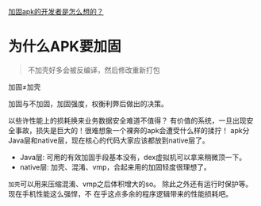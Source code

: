 
[加固apk的开发者是怎么想的？](https://www.zhihu.com/question/61899720/answer/1284791642)

# 为什么APK要加固

> 不加壳好多会被反编译，然后修改重新打包

加固≠加壳

加固与不加固，加固强度，权衡利弊后做出的决策。

以些许性能上的损耗换来业务数据安全难道不值得？ 
有价值的系统，一旦出现安全事故，损失是巨大的！很难想象一个裸奔的apk会遭受什么样的揉拧！
apk分Java层和native层，现在核心的代码大家应该都放到native层了。

 - Java层: 可用的有效加固手段基本没有，dex虚拟机可以拿来稍微顶一下。
 - native层: 加壳、混淆、vmp，合起来用的加固轻度很理想了。
 
 `加壳`可以用来压缩混淆、vmp之后体积增大的so。
 除此之外还有运行时保护等。现在手机性能这么强悍，不
在乎这点多余的程序逻辑带来的性能损耗吧。
 
